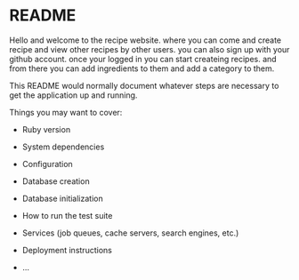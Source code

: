 # README

Hello and welcome to the recipe website. where you can come and create recipe and view other recipes by other users. you can also sign up with your github account. once your logged in you can start createing recipes. and from there you can add ingredients to them and add a category to them.

This README would normally document whatever steps are necessary to get the
application up and running.

Things you may want to cover:

* Ruby version

* System dependencies

* Configuration

* Database creation

* Database initialization

* How to run the test suite

* Services (job queues, cache servers, search engines, etc.)

* Deployment instructions

* ...

